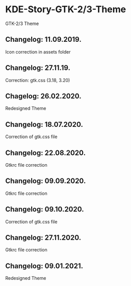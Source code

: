 # KDE-Story-GTK-2/3-Theme
GTK-2/3 Theme

Changelog: 11.09.2019.
----------------------

Icon correction in assets folder

Changelog: 27.11.19.
---------------------

Correction: gtk.css (3.18, 3.20)

Chagelog: 26.02.2020.
---------------------

Redesigned Theme

Changelog: 18.07.2020.
----------------------

Correction of gtk.css file

Changelog: 22.08.2020.
----------------------

Gtkrc file correction

Changelog: 09.09.2020.
---------------------

Gtkrc file correction

Changelog: 09.10.2020.
---------------------

Correction of gtk.css file

Changelog: 27.11.2020.
----------------------

Gtkrc file correction

Changelog: 09.01.2021.
----------------------

Redesigned Theme





